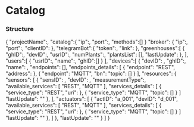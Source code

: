 # Catalog
### Structure
{
    "projectName":,
    "catalog":{
        "ip":,
        "port":,
        "methods":[]
    }
    "broker": {
        "ip":,
        "port":,
        "clientID":
    },
    "telegramBot":{
        "token":,
        "link":
    },
    "greenhouses":[
        {
            "ghID":,
            "devID":,
            "usrID":,
            "numPlants":,
            "plantsList": [],
            "lastUpdate":
        },
    ],
    "users":[
        {
            "usrID":,
            "name":,
            "ghID":[]
        }
    ],
    "devices":[
        {
            "devID": ,
            "ghID":,
            "name": ,
            "endpoints": [],
            "endpoints_details": [
                {
                    "endpoint": "REST",
                    "address":
                },
                {
                    "endpoint": "MQTT",
                    "bn":
                    "topic": []
                }
            ],
            "resources": {
                "sensors": [
                    {
                        "sensID": ,
                        "devID": ,
                        "measurementType":,
                        "available_services": [
                            "REST",
                            "MQTT"
                        ],
                        "services_details": [
                            {
                                "service_type": "REST",
                                "uri":
                            },
                            {
                                "service_type": "MQTT",
                                "topic": []
                            }
                        ]
                        "lastUpdate": ""
                    },
                ],
                "actuators": [
                    {
                        "actID": "a_001",
                        "devID": "d_001",
                        "available_services": [
                            "REST",
                            "MQTT"
                        ],
                        "services_details": [
                            {
                                "service_type": "REST",
                                "uri":
                            },
                            {
                                "service_type": "MQTT",
                                "topic": []
                            }
                        ]
                        "lastUpdate": ""
                    },
                ]
            },
            "lastUpdate": ""
        }
    ]
}
